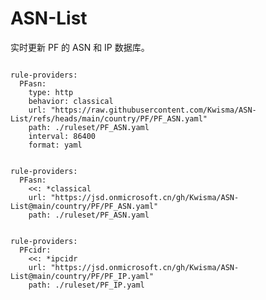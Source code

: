 
# ASN-List

实时更新 PF 的 ASN 和 IP 数据库。

<pre><code class="language-javascript">
rule-providers:
  PFasn:
    type: http
    behavior: classical
    url: "https://raw.githubusercontent.com/Kwisma/ASN-List/refs/heads/main/country/PF/PF_ASN.yaml"
    path: ./ruleset/PF_ASN.yaml
    interval: 86400
    format: yaml
</code></pre>

<pre><code class="language-javascript">
rule-providers:
  PFasn:
    <<: *classical
    url: "https://jsd.onmicrosoft.cn/gh/Kwisma/ASN-List@main/country/PF/PF_ASN.yaml"
    path: ./ruleset/PF_ASN.yaml
</code></pre>

<pre><code class="language-javascript">
rule-providers:
  PFcidr:
    <<: *ipcidr
    url: "https://jsd.onmicrosoft.cn/gh/Kwisma/ASN-List@main/country/PF/PF_IP.yaml"
    path: ./ruleset/PF_IP.yaml
</code></pre>